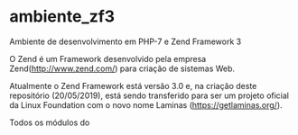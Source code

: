 # ambiente_zf3
Ambiente de desenvolvimento em PHP-7 e Zend Framework 3

O Zend é um Framework desenvolvido pela empresa Zend(http://www.zend.com/) para criação de sistemas Web.

Atualmente o Zend Framework está versão 3.0 e, na criação deste repositório (20/05/2019), está sendo transferido para ser um projeto oficial da Linux Foundation com o novo nome Laminas (https://getlaminas.org/).

Todos os módulos do 
